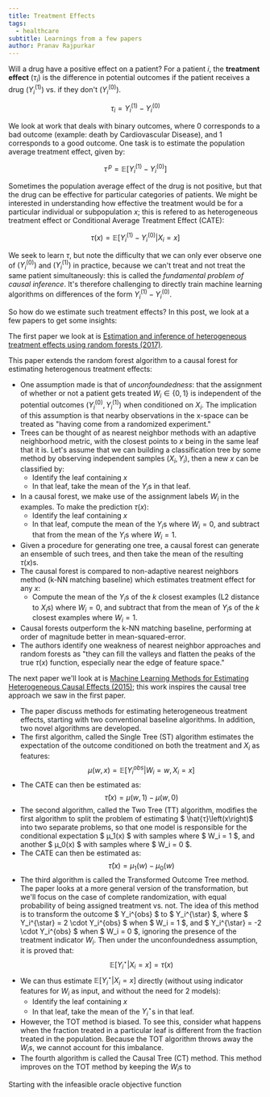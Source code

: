 ```yaml
---
title: Treatment Effects
tags:
  - healthcare
subtitle: Learnings from a few papers
author: Pranav Rajpurkar
---
```


Will a drug have a positive effect on a patient? For a patient $i$, the **treatment effect** (${τ_i}$) is the difference in potential outcomes if the patient receives a drug $(Y_i^{(1)})$ vs. if they don't $(Y_i^{(0)})$.

$$τ_i = Y_i^{(1)} - Y_i^{(0)}$$

We look at work that deals with binary outcomes, where 0 corresponds to a bad outcome (example: death by Cardiovascular Disease), and 1 corresponds to a good outcome. One task is to estimate the population average treatment effect, given by:

$$τ\,^p = \mathbb{E}[Y_i^{(1)} - Y_i^{(0)}]$$

Sometimes the population average effect of the drug is not positive, but that the drug can be effective for particular categories of patients. We might be interested in understanding how effective the treatment would be for a particular individual or subpopulation $x$; this is refered to as heterogeneous treatment effect or Conditional Average Treatment Effect (CATE):

$$τ\left(x\right) = \mathbb{E}[Y_i^{(1)} - Y_i^{(0)} | X_i = x]$$

We seek to learn $τ$, but note the difficulty that we can only ever observe one of $(Y_i^{(0)})$ and $(Y_i^{(1)})$ in practice, because we can't treat and not treat the same patient simultaneously: this is called the *fundamental problem of causal inference*. It's therefore challenging to directly train machine learning algorithms on differences of the form $Y_i^{(1)} - Y_i^{(0)}$.

So how do we estimate such treatment effects? In this post, we look at a few papers to get some insights:

The first paper we look at is [Estimation and inference of heterogeneous treatment effects using random forests (2017)](http://www.tandfonline.com/doi/abs/10.1080/01621459.2017.1319839).

This paper extends the random forest algorithm to a causal forest for estimating heterogenous treatment effects:
- One assumption made is that of *unconfoundedness*: that the assignment of whether or not a patient gets treated $W_i \in \lbrace  0, 1 \rbrace$ is independent of the potential outcomes $(Y_i^{(0)}, Y_i^{(1)})$ when conditioned on $X_i$. The implication of this assumption is that nearby observations in the x-space can be treated as "having come from a randomized experiment."
- Trees can be thought of as nearest neighbor methods with an adaptive neighborhood metric, with the closest points to $x$ being in the same leaf that it is. Let's assume that we can building a classification tree by some method by observing independent samples $(X_i, Y_i)$, then a new $x$ can be classified by:
    - Identify the leaf containing $x$
    - In that leaf, take the mean of the $Y_i$s in that leaf.
- In a causal forest, we make use of the assignment labels $W_i$ in the examples. To make the prediction $τ\left(x\right)$:
    - Identify the leaf containing $x$
    - In that leaf, compute the mean of the $Y_i$s where $W_i = 0$, and subtract that from the mean of the $Y_i$s where $W_i = 1$.
- Given a procedure for generating one tree, a causal forest can generate an ensemble of such trees, and then take the mean of the resulting $τ\left(x\right)$s.
- The causal forest is compared to non-adaptive nearest neighbors method (k-NN matching baseline) which estimates treatment effect for any $x$:
    - Compute the mean of the $Y_i$s of the $k$ closest examples (L2 distance to $X_i$s) where $W_i = 0$, and subtract that from the mean of $Y_i$s of the $k$ closest examples where $W_i = 1$.
- Causal forests outperform the k-NN matching baseline, performing at order of magnitude better in mean-squared-error.
- The authors identify one weakness of nearest neighbor approaches and random forests as "they can fill the valleys and flatten the peaks of the true $τ\left(x\right)$ function, especially near the edge of feature space."

The next paper we'll look at is [Machine Learning Methods for Estimating Heterogeneous Causal Effects (2015)](https://pdfs.semanticscholar.org/86ce/004214845a1683d59b64c4363a067d342cac.pdf); this work inspires the causal tree approach we saw in the first paper. 

- The paper discuss methods for estimating heterogeneous treatment effects, starting with two conventional baseline algorithms. In addition, two novel algorithms are developed.
- The first algorithm, called the Single Tree (ST) algorithm estimates the expectation of the outcome conditioned on both the treatment and $X_i$ as features:
$$ µ(w, x) = \mathbb{E}[Y_i^{obs} | W_i = w, X_i = x]$$
- The CATE can then be estimated as:
$$ \hat{τ}\left(x\right)  = µ(w, 1)  - µ(w, 0)$$
- The second algorithm, called the Two Tree (TT) algorithm, modifies the first algorithm to split the problem of estimating $ \hat{τ}\left(x\right)$ into two separate problems, so that one model is responsible for the conditional expectation $ µ_1(x) $ with samples where $ W_i = 1 $, and another $ µ_0(x) $ with samples where $ W_i = 0 $.
- The CATE can then be estimated as:
$$ \hat{τ}\left(x\right)  = µ_1(w)  - µ_0(w)$$
- The third algorithm is called the Transformed Outcome Tree method. The paper looks at a more general version of the transformation, but we'll focus on the case of complete randomization, with equal probability of being assigned treatment vs. not. The idea of this method is to transform the outcome $ Y_i^{obs} $ to $ Y_i^{\star} $, where $ Y_i^{\star} = 2 \cdot Y_i^{obs} $ when $ W_i = 1 $, and $ Y_i^{\star} = -2 \cdot Y_i^{obs} $ when $ W_i = 0 $, ignoring the presence of the treatment indicator $W_i$. Then under the unconfoundedness assumption, it is proved that:
$$\mathbb{E}[Y_i^{\star} | X_i = x] = τ\left(x\right) $$
- We can thus estimate $\mathbb{E}[Y_i^{\star} | X_i = x]$ directly (without using indicator features for $W_i$ as input, and without the need for 2 models):
    - Identify the leaf containing $x$
    - In that leaf, take the mean of the $Y_i^{\star}$s in that leaf.
- However, the TOT method is biased. To see this, consider what happens when the fraction treated in a particular leaf is different from the fraction treated in the population. Because the TOT algorithm throws away the $W_i$s, we cannot account for this imbalance.
- The fourth algorithm is called the Causal Tree (CT) method. This method improves on the TOT method by keeping the $W_i$s to 


Starting with the infeasible oracle objective function

